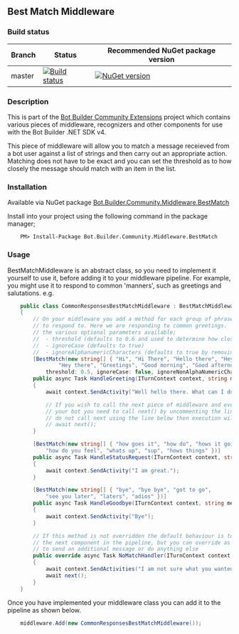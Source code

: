 ## Best Match Middleware

### Build status
| Branch | Status | Recommended NuGet package version |
| ------ | ------ | ------ |
| master | [![Build status](https://ci.appveyor.com/api/projects/status/b9123gl3kih8x9cb?svg=true)](https://ci.appveyor.com/project/garypretty/botbuilder-community) | [![NuGet version](https://img.shields.io/badge/NuGet-1.0.39-blue.svg)](https://www.nuget.org/packages/Bot.Builder.Community.Middleware.BestMatch/) |

### Description
This is part of the [Bot Builder Community Extensions](https://github.com/garypretty/botbuilder-community) project which contains various pieces of middleware, recognizers and other components for use with the Bot Builder .NET SDK v4.

This piece of middleware will allow you to match a message receieved from a bot user against a list of strings and then carry out an appropriate action. Matching does not have to be exact and you can set the threshold as to how closely the message should match with an item in the list.

### Installation

Available via NuGet package [Bot.Builder.Community.Middleware.BestMatch](https://www.nuget.org/packages/Bot.Builder.Community.Middleware.BestMatch/)

Install into your project using the following command in the package manager;
```
    PM> Install-Package Bot.Builder.Community.Middleware.BestMatch
```

### Usage

BestMatchMiddleware is an abstract class, so you need to implement it yourself to use it, before adding it to your middleware pipeline.
For example, you might use it to respond to common 'manners', such as greetings and salutations. e.g.

```cs
    public class CommonResponsesBestMatchMiddleware : BestMatchMiddleware
    {
		// On your middleware you add a method for each group of phrases that you wish
		// to respond to. Here we are responding to common greetings.  This also shows your
		// the various optional parameters available;
		//  - threshold (defaults to 0.6 and used to determine how close the incoming phrase should be to the phrases within the list)
		//  - ignoreCase (defaults to true)
		//  - ignoreAlphanumericCharacters (defaults to true by removing alphanumeric characters before matching)
        [BestMatch(new string[] { "Hi", "Hi There", "Hello there", "Hey", "Hello",
                "Hey there", "Greetings", "Good morning", "Good afternoon", "Good evening", "Good day" },
            threshold: 0.5, ignoreCase: false, ignoreNonAlphaNumericCharacters: false)]
        public async Task HandleGreeting(ITurnContext context, string messageText, NextDelegate next)
        {
            await context.SendActivity("Well hello there. What can I do for you today?");

			// If you wish to call the next piece of middleware and eventually call 
			// your bot you need to call next() by uncommenting the line below. If you
			// do not call next using the line below then execution will stop here.
			// await next();
        }

        [BestMatch(new string[] { "how goes it", "how do", "hows it going", "how are you",
            "how do you feel", "whats up", "sup", "hows things" })]
        public async Task HandleStatusRequest(ITurnContext context, string messageText, NextDelegate next)
        {
            await context.SendActivity("I am great.");
        }

        [BestMatch(new string[] { "bye", "bye bye", "got to go",
            "see you later", "laters", "adios" })]
        public async Task HandleGoodbye(ITurnContext context, string messageText, NextDelegate next)
        {
            await context.SendActivity("Bye");   
        }

		// If this method is not overridden the default behaviour is to await next() to call 
		// the next component in the pipeline, but you can override as shown below if you wanted 
		// to send an additional message or do anything else
        public override async Task NoMatchHandler(ITurnContext context, string messageText, NextDelegate next)
        {
			await context.SendActivities("I am not sure what you wanted...");
            await next();
        }
    }
```

Once you have implemented your middleware class you can add it to the pipeline as shown below.

```cs
	middleware.Add(new CommonResponsesBestMatchMiddleware());
```
